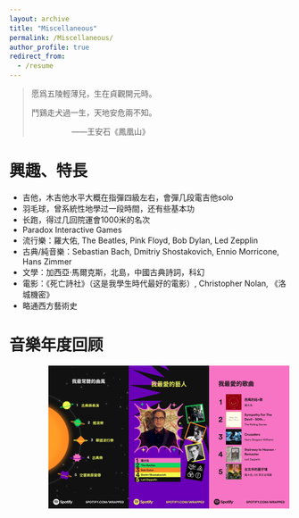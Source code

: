 ```yaml
---
layout: archive
title: "Miscellaneous"
permalink: /Miscellaneous/
author_profile: true
redirect_from:
  - /resume
---
```




> 愿爲五陵輕薄兒，生在貞觀開元時。
>
> 鬥鷄走犬過一生，天地安危兩不知。
>
> &emsp; &emsp; &emsp; &emsp; ——王安石《鳳凰山》

興趣、特長
======

- 吉他，木吉他水平大概在指彈四級左右，會彈几段電吉他solo
- 羽毛球，曾系統性地學过一段時間，还有些基本功
- 长跑，得过几回院運會1000米的名次
- Paradox Interactive Games
- 流行樂：羅大佑, The Beatles, Pink Floyd, Bob Dylan, Led Zepplin
- 古典/純音樂：Sebastian Bach, Dmitriy Shostakovich, Ennio Morricone,  Hans Zimmer
- 文學：加西亞·馬爾克斯，北島，中國古典詩詞，科幻
- 電影：《死亡詩社》（这是我學生時代最好的電影）, Christopher Nolan, 《洛城機密》
- 略通西方藝術史



音樂年度回顾
======



&emsp;&emsp;&emsp;&emsp;&emsp;<img src="/images/Miscellaneous-1.png" alt="image-20221130225042217" style="zoom:25%;" /><img src="/images/Miscellaneous-2.png" alt="image-20221130225042217" style="zoom:25%;" /><img src="/images/Miscellaneous-3.png" alt="image-20221130225042217" style="zoom:25%;" />
